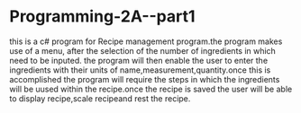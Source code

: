 # Programming-2A--part1

this is a c# program for Recipe management program.the program makes use of a menu, after the selection of the number of ingredients in which need to be inputed. the program will then enable the user to enter the ingredients with their units of name,measurement,quantity.once this is accomplished the program will require the steps in which the ingredients will be uused within the recipe.once the recipe is saved the user will be able to display recipe,scale recipeand rest the recipe.

